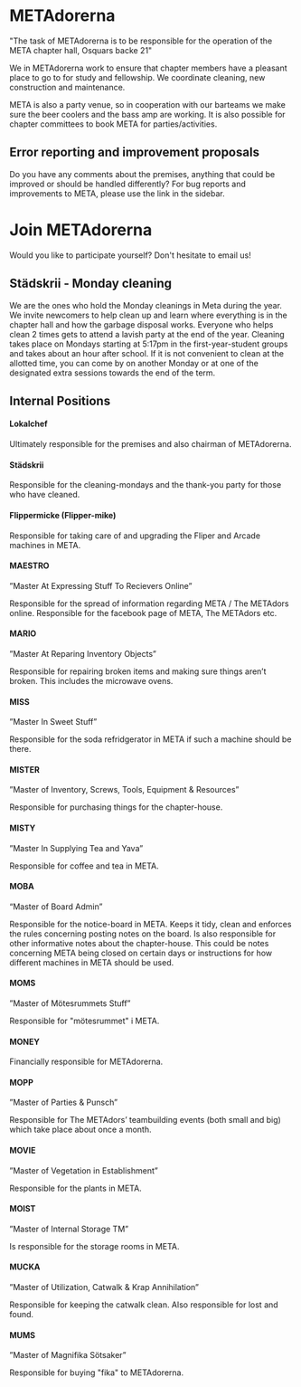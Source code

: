 # METAdorerna

"The task of METAdorerna is to be responsible for the operation of the META chapter hall, Osquars backe 21"

We in METAdorerna work to ensure that chapter members have a pleasant place to go to for study and fellowship. We coordinate cleaning, new construction and maintenance.

META is also a party venue, so in cooperation with our barteams we make sure the beer coolers and the bass amp are working. It is also possible for chapter committees to book META for parties/activities.

## Error reporting and improvement proposals

Do you have any comments about the premises, anything that could be improved or should be handled differently? For bug reports and improvements to META, please use the link in the sidebar.

# Join METAdorerna

Would you like to participate yourself? Don't hesitate to email us!

## Städskrii - Monday cleaning

We are the ones who hold the Monday cleanings in Meta during the year. We invite newcomers to help clean up and learn where everything is in the chapter hall and how the garbage disposal works. Everyone who helps clean 2 times gets to attend a lavish party at the end of the year. Cleaning takes place on Mondays starting at 5:17pm in the first-year-student groups and takes about an hour after school. If it is not convenient to clean at the allotted time, you can come by on another Monday or at one of the designated extra sessions towards the end of the term.

## Internal Positions

#### Lokalchef

Ultimately responsible for the premises and also chairman of METAdorerna.

#### Städskrii

Responsible for the cleaning-mondays and the thank-you party for those who have cleaned.

#### Flippermicke (Flipper-mike)

Responsible for taking care of and upgrading the Fliper and Arcade machines in META.

#### MAESTRO

”Master At Expressing Stuff To Recievers Online”

Responsible for the spread of information regarding META / The METAdors online. Responsible for the facebook page of META, The METAdors etc.

#### MARIO

”Master At Reparing Inventory Objects”

Responsible for repairing broken items and making sure things aren’t broken. This includes the microwave ovens.

#### MISS

”Master In Sweet Stuff”

Responsible for the soda refridgerator in META if such a machine should be there.

#### MISTER

”Master of Inventory, Screws, Tools, Equipment & Resources”

Responsible for purchasing things for the chapter-house.

#### MISTY

”Master In Supplying Tea and Yava”

Responsible for coffee and tea in META.

#### MOBA

“Master of Board Admin”

Responsible for the notice-board in META. Keeps it tidy, clean and enforces the rules concerning posting notes on the board. Is also responsible for other informative notes about the chapter-house. This could be notes concerning META being closed on certain days or instructions for how different machines in META should be used.

#### MOMS
”Master of Mötesrummets Stuff”

Responsible for "mötesrummet" i META.

#### MONEY

Financially responsible for METAdorerna.

#### MOPP

”Master of Parties & Punsch”

Responsible for The METAdors’ teambuilding events (both small and big) which take place about once a month.

#### MOVIE

”Master of Vegetation in Establishment”

Responsible for the plants in META.

#### MOIST

”Master of Internal Storage TM”

Is responsible for the storage rooms in META.

#### MUCKA

”Master of Utilization, Catwalk & Krap Annihilation”

Responsible for keeping the catwalk clean. Also responsible for lost and found.

#### MUMS
”Master of Magnifika Sötsaker”

Responsible for buying "fika" to METAdorerna.
